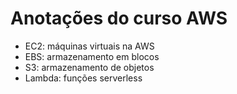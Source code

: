 # Anotações do curso AWS

- EC2: máquinas virtuais na AWS
- EBS: armazenamento em blocos
- S3: armazenamento de objetos
- Lambda: funções serverless

